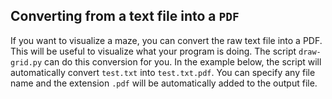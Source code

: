 ## Converting from a text file into a `PDF`

If you want to visualize a maze, you can convert the raw text file into a PDF.  This will be useful to visualize what your program is doing.  The script `draw-grid.py` can do this conversion for you.  In the example below, the script will automatically convert `test.txt` into `test.txt.pdf`.  You can specify any file name and the extension `.pdf` will be automatically added to the output file.